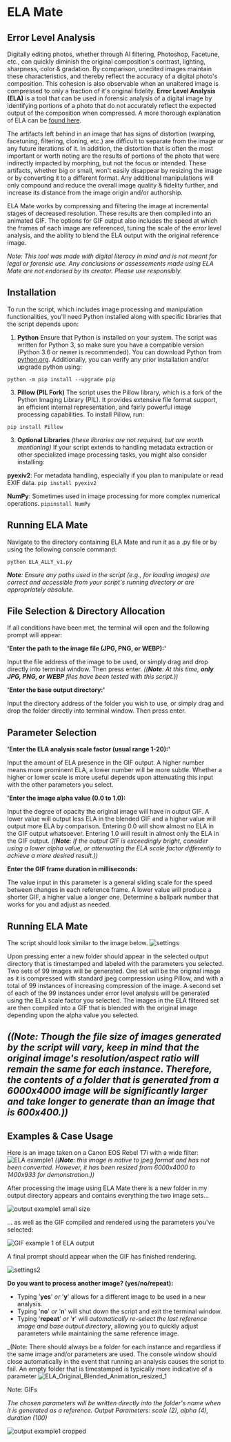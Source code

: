 # **ELA Mate**

## **Error Level Analysis**
Digitally editing photos, whether through AI filtering, Photoshop, Facetune, etc., can quickly diminish the original composition's contrast, lighting, sharpness, color & gradation. By comparison, unedited images maintain these characteristics, and thereby reflect the accuracy of a digital photo's composition. This cohesion is also observable when an unaltered image is compressed to only a fraction of it's original fidelity. **Error Level Analysis (ELA)** is a tool that can be used in forensic analysis of a digital image by identifying portions of a photo that do not accurately reflect the expected output of the composition when compressed. A more thorough explanation of ELA can be [found here](https://fotoforensics.com/tutorial-ela.php).


The artifacts left behind in an image that has signs of distortion (warping, facetuning, filtering, cloning, etc.) are difficult to separate from the image or any future iterations of it. In addition, the distortion that is often the most important or worth noting are the results of portions of the photo that were indirectly impacted by morphing, but not the focus or intended. These artifacts, whether big or small, won't easily disappear by resizing the image or by converting it to a different format. Any additional manipulations will only compound and reduce the overall image quality & fidelity further, and increase its distance from the image origin and/or authorship.

ELA Mate works by compressing and filtering the image at incremental stages of decreased resolution. These results are then compiled into an animated GIF. The options for GIF output also includes the speed at which the frames of each image are referenced, tuning the scale of the error level analysis, and the ability to blend the ELA output with the original reference image.

_Note: This tool was made with digital literacy in mind and is not meant for legal or forensic use. Any conclusions or assessements made using ELA Mate are not endorsed by its creator. Please use responsibly._

## Installation
To run the script, which includes image processing and manipulation functionalities, you'll need Python installed along with specific libraries that the script depends upon:

1. **Python**
Ensure that Python is installed on your system. The script was written for Python 3, so make sure you have a compatible version (Python 3.6 or newer is recommended). You can download Python from [python.org](https://www.python.org/downloads/). Additionally, you can verify any prior installation and/or upgrade python using: 

`python -m pip install --upgrade pip`

3. **Pillow (PIL Fork)**
The script uses the Pillow library, which is a fork of the Python Imaging Library (PIL). It provides extensive file format support, an efficient internal representation, and fairly powerful image processing capabilities. To install Pillow, run:

`pip install Pillow`

3. **Optional Libraries** _(these libraries are not required, but are worth mentioning)_
If your script extends to handling metadata extraction or other specialized image processing tasks, you might also consider installing:

**pyexiv2**: For metadata handling, especially if you plan to manipulate or read EXIF data.
`pip install pyexiv2`

**NumPy**: Sometimes used in image processing for more complex numerical operations.
`pipinstall NumPy`

## Running ELA Mate
Navigate to the directory containing ELA Mate and run it as a .py file or by using the following console command:

`python ELA_ALLY_v1.py`

_**Note**: Ensure any paths used in the script (e.g., for loading images) are correct and accessible from your script's running directory or are appropriately absolute._

## File Selection & Directory Allocation
If all conditions have been met, the terminal will open and the following prompt will appear:

**'Enter the path to the image file (JPG, PNG, or WEBP):'**

Input the file address of the image to be used, or simply drag and drop directly into terminal window. Then press enter.
_((**Note**: At this time, **only JPG, PNG, or WEBP** files have been tested with this script.))_

**'Enter the base output directory:'**

Input the directory address of the folder you wish to use, or simply drag and drop the folder directly into terminal window. Then press enter.

## Parameter Selection
**'Enter the ELA analysis scale factor (usual range 1-20):'**

Input the amount of ELA presence in the GIF output. A higher number means more prominent ELA, a lower number will be more subtle. Whether a higher or lower scale is more useful depends upon attenuating this input with the other parameters you select.

**'Enter the image alpha value (0.0 to 1.0):**

Input the degree of opacity the original image will have in output GIF. A lower value will output less ELA in the blended GIF and a higher value will output more ELA by comparison. Entering 0.0 will show almost no ELA in the GIF output whatsoever. Entering 1.0 will result in almost only the ELA in the GIF output. _((**Note**: If the output GIF is exceedingly bright, consider using a lower alpha value, or attenuating the ELA scale factor differently to achieve a more desired result.))_

**Enter the GIF frame duration in milliseconds:**

The value input in this parameter is a general sliding scale for the speed between changes in each reference frame. A lower value will produce a shorter GIF, a higher value a longer one. Determine a ballpark number that works for you and adjust as needed. 

## Running ELA Mate
The script should look similar to the image below. 
![settings](https://github.com/maxedonia/animate_ela/assets/47838472/02261365-1f04-459f-8278-480b0f218869)

Upon pressing enter a new folder should appear in the selected output directory that is timestamped and labeled with the parameters you selected. Two sets of 99 images will be generated. One set will be the original image as it is compressed with standard jpeg compression using Pillow, and with a total of 99 instances of increasing compression of the image. A second set of each of the 99 instances under error level analysis will be generated using the ELA scale factor you selected. The images in the ELA filtered set are then compiled into a GIF that is blended with the original image depending upon the alpha value you selected.

## _((**Note**: Though the file size of images generated by the script will vary, keep in mind that the original image's resolution/aspect ratio will remain the same for each instance. Therefore, the contents of a folder that is generated from a 6000x4000 image will be significantly larger and take longer to generate than an image that is 600x400.))_ 

## Examples & Case Usage

Here is an image taken on a Canon EOS Rebel T7i with a wide filter:
![ELA example1](https://github.com/maxedonia/animate_ela/assets/47838472/d32815d6-8af6-4593-9ea4-457518cf5181)
_((**Note**: this image is native to jpeg format and has not been converted. However, it has been resized from 6000x4000 to 1400x933 for demonstration.))_

After processing the image using ELA Mate there is a new folder in my output directory appears and contains everything the two image sets...

![output example1 small size](https://github.com/maxedonia/animate_ela/assets/47838472/adc31e6a-8135-4e8e-b0cc-e46be682a62c)

... as well as the GIF compiled and rendered using the parameters you've selected:

![GIF example 1 of ELA output](https://media.giphy.com/media/v1.Y2lkPTc5MGI3NjExZWxnZjFvenhrcG80bHVvYmNzY2xuenZ1MWVyOWlvaHpsc2xraGtlZCZlcD12MV9pbnRlcm5hbF9naWZfYnlfaWQmY3Q9Zw/YH9ZvnPnmQYLswRdFz/giphy-downsized-large.gif)

A final prompt should appear when the GIF has finished rendering.

![settings2](https://github.com/maxedonia/animate_ela/assets/47838472/d2d1d5cf-e0e8-4e07-8c03-ef5df44cd0f3)

**Do you want to process another image? (yes/no/repeat):**
- Typing '**yes**' _or_ '**y**' allows for a different image to be used in a new analysis.
- Typing '**no**' _or_ '**n**' will shut down the script and exit the terminal window.
- Typing '**repeat**' _or_ '**r**' will _automatically re-select the last reference image and base output directory_, allowing you to quickly adjust parameters while maintaining the same reference image.

_(Note: There should always be a folder for each instance and regardless if the same image and/or parameters are used. The console window should close automatically in the event that running an analysis causes the script to fail. An empty folder that is timestamped is typically more indicative of a parameter 
![ELA_Original_Blended_Animation_resized_1](https://github.com/maxedonia/animate_ela/assets/47838472/50d8142a-9997-4763-a6f2-7e5f7068da2c)

Note: GIFs 

_The chosen parameters will be written directly into the folder's name when it is generated as a reference._
_Output Parameters: scale (2), alpha (4), duration (100)_

![output example1 cropped](https://github.com/maxedonia/animate_ela/assets/47838472/e38c596f-97e1-4ff1-8e9b-90bf1314d2b6)



